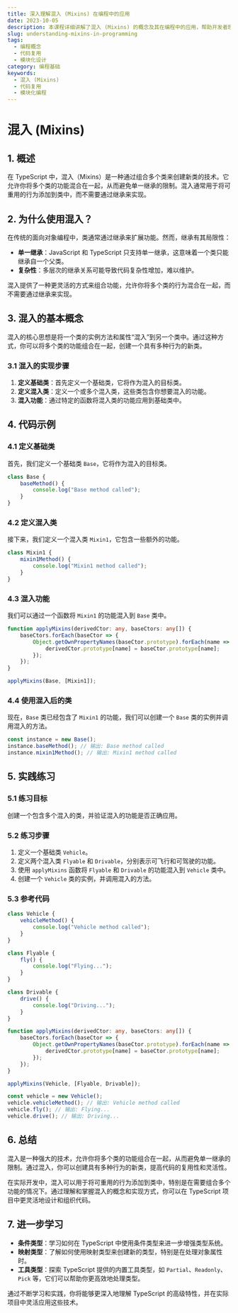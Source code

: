 ```yaml
---
title: 深入理解混入 (Mixins) 在编程中的应用
date: 2023-10-05
description: 本课程详细讲解了混入 (Mixins) 的概念及其在编程中的应用，帮助开发者理解和掌握如何通过混入实现代码复用和模块化设计。
slug: understanding-mixins-in-programming
tags:
  - 编程概念
  - 代码复用
  - 模块化设计
category: 编程基础
keywords:
  - 混入 (Mixins)
  - 代码复用
  - 模块化编程
---
```


# 混入 (Mixins)

## 1. 概述

在 TypeScript 中，混入（Mixins）是一种通过组合多个类来创建新类的技术。它允许你将多个类的功能混合在一起，从而避免单一继承的限制。混入通常用于将可重用的行为添加到类中，而不需要通过继承来实现。

## 2. 为什么使用混入？

在传统的面向对象编程中，类通常通过继承来扩展功能。然而，继承有其局限性：

- **单一继承**：JavaScript 和 TypeScript 只支持单一继承，这意味着一个类只能继承自一个父类。
- **复杂性**：多层次的继承关系可能导致代码复杂性增加，难以维护。

混入提供了一种更灵活的方式来组合功能，允许你将多个类的行为混合在一起，而不需要通过继承来实现。

## 3. 混入的基本概念

混入的核心思想是将一个类的实例方法和属性“混入”到另一个类中。通过这种方式，你可以将多个类的功能组合在一起，创建一个具有多种行为的新类。

### 3.1 混入的实现步骤

1. **定义基础类**：首先定义一个基础类，它将作为混入的目标类。
2. **定义混入类**：定义一个或多个混入类，这些类包含你想要混入的功能。
3. **混入功能**：通过特定的函数将混入类的功能应用到基础类中。

## 4. 代码示例

### 4.1 定义基础类

首先，我们定义一个基础类 `Base`，它将作为混入的目标类。

```typescript
class Base {
    baseMethod() {
        console.log("Base method called");
    }
}
```

### 4.2 定义混入类

接下来，我们定义一个混入类 `Mixin1`，它包含一些额外的功能。

```typescript
class Mixin1 {
    mixin1Method() {
        console.log("Mixin1 method called");
    }
}
```

### 4.3 混入功能

我们可以通过一个函数将 `Mixin1` 的功能混入到 `Base` 类中。

```typescript
function applyMixins(derivedCtor: any, baseCtors: any[]) {
    baseCtors.forEach(baseCtor => {
        Object.getOwnPropertyNames(baseCtor.prototype).forEach(name => {
            derivedCtor.prototype[name] = baseCtor.prototype[name];
        });
    });
}

applyMixins(Base, [Mixin1]);
```

### 4.4 使用混入后的类

现在，`Base` 类已经包含了 `Mixin1` 的功能，我们可以创建一个 `Base` 类的实例并调用混入的方法。

```typescript
const instance = new Base();
instance.baseMethod(); // 输出: Base method called
instance.mixin1Method(); // 输出: Mixin1 method called
```

## 5. 实践练习

### 5.1 练习目标

创建一个包含多个混入的类，并验证混入的功能是否正确应用。

### 5.2 练习步骤

1. 定义一个基础类 `Vehicle`。
2. 定义两个混入类 `Flyable` 和 `Drivable`，分别表示可飞行和可驾驶的功能。
3. 使用 `applyMixins` 函数将 `Flyable` 和 `Drivable` 的功能混入到 `Vehicle` 类中。
4. 创建一个 `Vehicle` 类的实例，并调用混入的方法。

### 5.3 参考代码

```typescript
class Vehicle {
    vehicleMethod() {
        console.log("Vehicle method called");
    }
}

class Flyable {
    fly() {
        console.log("Flying...");
    }
}

class Drivable {
    drive() {
        console.log("Driving...");
    }
}

function applyMixins(derivedCtor: any, baseCtors: any[]) {
    baseCtors.forEach(baseCtor => {
        Object.getOwnPropertyNames(baseCtor.prototype).forEach(name => {
            derivedCtor.prototype[name] = baseCtor.prototype[name];
        });
    });
}

applyMixins(Vehicle, [Flyable, Drivable]);

const vehicle = new Vehicle();
vehicle.vehicleMethod(); // 输出: Vehicle method called
vehicle.fly(); // 输出: Flying...
vehicle.drive(); // 输出: Driving...
```

## 6. 总结

混入是一种强大的技术，允许你将多个类的功能组合在一起，从而避免单一继承的限制。通过混入，你可以创建具有多种行为的新类，提高代码的复用性和灵活性。

在实际开发中，混入可以用于将可重用的行为添加到类中，特别是在需要组合多个功能的情况下。通过理解和掌握混入的概念和实现方式，你可以在 TypeScript 项目中更灵活地设计和组织代码。

## 7. 进一步学习

- **条件类型**：学习如何在 TypeScript 中使用条件类型来进一步增强类型系统。
- **映射类型**：了解如何使用映射类型来创建新的类型，特别是在处理对象属性时。
- **工具类型**：探索 TypeScript 提供的内置工具类型，如 `Partial`、`Readonly`、`Pick` 等，它们可以帮助你更高效地处理类型。

通过不断学习和实践，你将能够更深入地理解 TypeScript 的高级特性，并在实际项目中灵活应用这些技术。